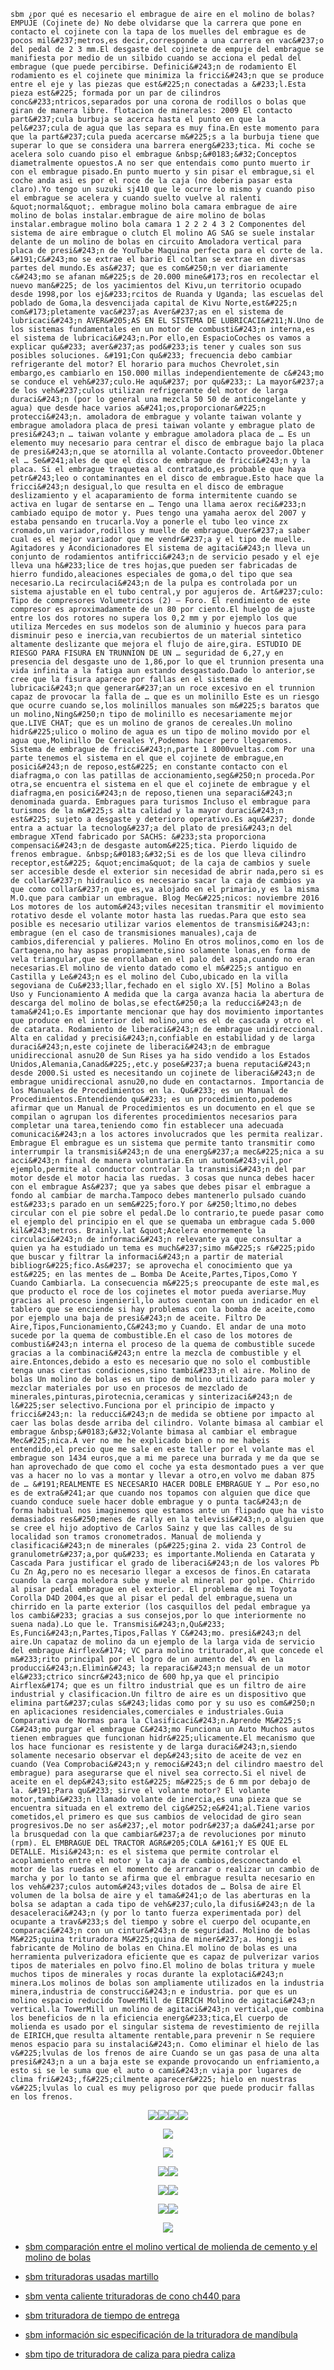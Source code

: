 
```
sbm ¿por qué es necesario el embrague de aire en el molino de bolas?EMPUJE (Cojinete de) No debe olvidarse que la carrera que pone en contacto el cojinete con la tapa de los muelles del embrague es de pocos mil&#237;metros,es decir,corresponde a una carrera en vac&#237;o del pedal de 2 3 mm.El desgaste del cojinete de empuje del embrague se manifiesta por medio de un silbido cuando se acciona el pedal del embrague (que puede percibirse. Definici&#243;n de rodamiento El rodamiento es el cojinete que minimiza la fricci&#243;n que se produce entre el eje y las piezas que est&#225;n conectadas a &#233;l.Esta pieza est&#225; formada por un par de cilindros conc&#233;ntricos,separados por una corona de rodillos o bolas que giran de manera libre. flotacion de minerales: 2009 El contacto part&#237;cula burbuja se acerca hasta el punto en que la pel&#237;cula de agua que las separa es muy fina.En este momento para que la part&#237;cula pueda acercarse m&#225;s a la burbuja tiene que superar lo que se considera una barrera energ&#233;tica. Mi coche se acelera solo cuando piso el embrague &nbsp;&#0183;&#32;Conceptos diametralmente opuestos.A no ser que entendais como punto muerto ir con el embrague pisado.En punto muerto y sin pisar el embrague,si el coche anda asi es por el roce de la caja (no deberia pasar esta claro).Yo tengo un suzuki sj410 que le ocurre lo mismo y cuando piso el embrague se acelera y cuando suelto vuelve al ralenti &quot;normal&quot;. embrague molino bola camara embrague de aire molino de bolas instalar.embrague de aire molino de bolas instalar.embrague molino bola camara 1 2 2 2 4 3 2 Componentes del sistema de aire embrague o clutch El molino AG SAG se suele instalar delante de un molino de bolas en circuito Amoladora vertical para placa de presi&#243;n de YouTube Maquina perfecta para el corte de la. &#191;C&#243;mo se extrae el bario El coltan se extrae en diversas partes del mundo.Es as&#237; que es com&#250;n ver diariamente c&#243;mo se afanan m&#225;s de 20.000 mine&#173;ros en recolectar el nuevo man&#225; de los yacimientos del Kivu,un territorio ocupado desde 1998,por los ej&#233;rcitos de Ruanda y Uganda; las escuelas del poblado de Goma,la desvencijada capital de Kivu Norte,est&#225;n com&#173;pletamente vac&#237;as Aver&#237;as en el sistema de lubricaci&#243;n AVER&#205;AS EN EL SISTEMA DE LUBRICACI&#211;N.Uno de los sistemas fundamentales en un motor de combusti&#243;n interna,es el sistema de lubricaci&#243;n.Por ello,en EspacioCoches os vamos a explicar qu&#233; aver&#237;as pod&#233;is tener y cuales son sus posibles soluciones. &#191;Con qu&#233; frecuencia debo cambiar refrigerante del motor? El horario para muchos Chevrolet,sin embargo,es cambiarlo en 150.000 millas independientemente de c&#243;mo se conduce el veh&#237;culo.He aqu&#237; por qu&#233;: La mayor&#237;a de los veh&#237;culos utilizan refrigerante del motor de larga duraci&#243;n (por lo general una mezcla 50 50 de anticongelante y agua) que desde hace varios a&#241;os,proporcionar&#225;n protecci&#243;n. amoladora de embrague y volante taiwan volante y embrague amoladora placa de presi taiwan volante y embrague plato de presi&#243;n … taiwan volante y embrague amoladora placa de … Es un elemento muy necesario para centrar el disco de embrague bajo la placa de presi&#243;n,que se atornilla al volante.Contacto proveedor.Obtener el … Se&#241;ales de que el disco de embrague de fricci&#243;n y la placa. Si el embrague traquetea al contratado,es probable que haya petr&#243;leo o contaminantes en el disco de embrague.Esto hace que la fricci&#243;n desigual,lo que resulta en el disco de embrague deslizamiento y el acaparamiento de forma intermitente cuando se activa en lugar de sentarse en … Tengo una llama aerox reci&#233;n cambiado equipo de motor y. Pues tengo una yamaha aerox del 2007 y estaba pensando en trucarla.Voy a ponerle el tubo leo vince zx cromado,un variador,rodillos y muelle de embrague.Quer&#237;a saber cual es el mejor variador que me vendr&#237;a y el tipo de muelle. Agitadores y Acondicionadores El sistema de agitaci&#243;n lleva un conjunto de rodamientos antifricci&#243;n de servicio pesado y el eje lleva una h&#233;lice de tres hojas,que pueden ser fabricadas de hierro fundido,aleaciones especiales de goma,o del tipo que sea necesario.La recirculaci&#243;n de la pulpa es controlada por un sistema ajustable en el tubo central,y por agujeros de. Art&#237;culo: Tipo de compresores Volumetricos (2) — Foro. El rendimiento de este compresor es aproximadamente de un 80 por ciento.El huelgo de ajuste entre los dos rotores no supera los 0,2 mm y por ejemplo los que utiliza Mercedes en sus modelos son de aluminio y huecos para para disminuir peso e inercia,van recubiertos de un material sintetico altamente deslizante que mejora el flujo de aire,gira. ESTUDIO DE RIESGO PARA FISURA EN TRUNNION DE UN … seguridad de 6,27,y en presencia del desgaste uno de 1,86,por lo que el trunnion presenta una vida infinita a la fatiga aun estando desgastado.Dado lo anterior,se cree que la fisura aparece por fallas en el sistema de lubricaci&#243;n que generar&#237;an un roce excesivo en el trunnion capaz de provocar la falla de … que es un molinillo Este es un riesgo que ocurre cuando se,los molinillos manuales son m&#225;s baratos que un molino,Ning&#250;n tipo de molinillo es necesariamente mejor que.LIVE CHAT; que es un molino de granos de cereales.Un molino hidr&#225;ulico o molino de agua es un tipo de molino movido por el agua que,Molinillo De Cereales Y,Podemos hacer pero llegaremos. Sistema de embrague de fricci&#243;n,parte 1 8000vueltas.com Por una parte tenemos el sistema en el que el cojinete de embrague,en posici&#243;n de reposo,est&#225; en constante contacto con el diafragma,o con las patillas de accionamiento,seg&#250;n proceda.Por otra,se encuentra el sistema en el que el cojinete de embrague y el diafragma,en posici&#243;n de reposo,tienen una separaci&#243;n denominada guarda. Embragues para turismos Incluso el embrague para turismos de la m&#225;s alta calidad y la mayor duraci&#243;n est&#225; sujeto a desgaste y deterioro operativo.Es aqu&#237; donde entra a actuar la tecnolog&#237;a del plato de presi&#243;n del embrague XTend fabricado por SACHS: &#233;sta proporciona compensaci&#243;n de desgaste autom&#225;tica. Pierdo liquido de frenos embrague. &nbsp;&#0183;&#32;Si es de los que lleva cilindro receptor,est&#225; &quot;encima&quot; de la caja de cambios y suele ser accesible desde el exterior sin necesidad de abrir nada,pero si es de collar&#237;n hidraulico es necesario sacar la caja de cambios ya que como collar&#237;n que es,va alojado en el primario,y es la misma M.O.que para cambiar un embrague. Blog Mec&#225;nicos: noviembre 2016 Los motores de los autom&#243;viles necesitan transmitir el movimiento rotativo desde el volante motor hasta las ruedas.Para que esto sea posible es necesario utilizar varios elementos de transmisi&#243;n: embrague (en el caso de transmisiones manuales),caja de cambios,diferencial y palieres. Molino En otros molinos,como en los de Cartagena,no hay aspas propiamente,sino solamente lonas,en forma de vela triangular,que se enrollaban en el palo del aspa,cuando no eran necesarias.El molino de viento datado como el m&#225;s antiguo en Castilla y Le&#243;n es el molino del Cubo,ubicado en la villa segoviana de Cu&#233;llar,fechado en el siglo XV.[5] Molino a Bolas Uso y Funcionamiento A medida que la carga avanza hacia la abertura de descarga del molino de bolas,se efect&#250;a la reducci&#243;n de tama&#241;o.Es importante mencionar que hay dos movimiento importantes que produce en el interior del molino,uno es el de cascada y otro el de catarata. Rodamiento de liberaci&#243;n de embrague unidireccional. Alta en calidad y precisi&#243;n,confiable en estabilidad y de larga duraci&#243;n,este cojinete de liberaci&#243;n de embrague unidireccional asnu20 de Sun Rises ya ha sido vendido a los Estados Unidos,Alemania,Canad&#225;,etc.y pose&#237;a buena reputaci&#243;n desde 2000.Si usted es necesitando un cojinete de liberaci&#243;n de embrague unidireccional asnu20,no dude en contactarnos. Importancia de los Manuales de Procedimientos en la. Qu&#233; es un Manual de Procedimientos.Entendiendo qu&#233; es un procedimiento,podemos afirmar que un Manual de Procedimientos es un documento en el que se compilan o agrupan los diferentes procedimientos necesarios para completar una tarea,teniendo como fin establecer una adecuada comunicaci&#243;n a los actores involucrados que les permita realizar. Embrague El embrague es un sistema que permite tanto transmitir como interrumpir la transmisi&#243;n de una energ&#237;a mec&#225;nica a su acci&#243;n final de manera voluntaria.En un autom&#243;vil,por ejemplo,permite al conductor controlar la transmisi&#243;n del par motor desde el motor hacia las ruedas. 3 cosas que nunca debes hacer con el embrague As&#237; que ya sabes que debes pisar el embrague a fondo al cambiar de marcha.Tampoco debes mantenerlo pulsado cuando est&#233;s parado en un sem&#225;foro.Y por &#250;ltimo,no debes circular con el pie sobre el pedal.De lo contrario,te puede pasar como el ejemplo del principio en el que se quemaba un embrague cada 5.000 kil&#243;metros. Brainly.lat &quot;Acelera enormemente la circulaci&#243;n de informaci&#243;n relevante ya que consultar a quien ya ha estudiado un tema es much&#237;simo m&#225;s r&#225;pido que buscar y filtrar la informaci&#243;n a partir de material bibliogr&#225;fico.As&#237; se aprovecha el conocimiento que ya est&#225; en las mentes de … Bomba De Aceite,Partes,Tipos,Como Y Cuando Cambiarla. La consecuencia m&#225;s preocupante de este mal,es que producto el roce de los cojinetes el motor pueda averiarse.Muy gracias al proceso ingenieril,lo autos cuentan con un indicador en el tablero que se enciende si hay problemas con la bomba de aceite,como por ejemplo una baja de presi&#243;n de aceite. Filtro De Aire,Tipos,Funcionamiento,C&#243;mo y Cuando. El andar de una moto sucede por la quema de combustible.En el caso de los motores de combusti&#243;n interna el proceso de la quema de combustible sucede gracias a la combinaci&#243;n entre la mezcla de combustible y el aire.Entonces,debido a esto es necesario que no solo el combustible tenga unas ciertas condiciones,sino tambi&#233;n el aire. Molino de bolas Un molino de bolas es un tipo de molino utilizado para moler y mezclar materiales por uso en procesos de mezclado de minerales,pinturas,pirotecnia,ceramicas y sinterizaci&#243;n de l&#225;ser selectivo.Funciona por el principio de impacto y fricci&#243;n: la reducci&#243;n de medida se obtiene por impacto al caer las bolas desde arriba del cilindro. Volante bimasa al cambiar el embrague &nbsp;&#0183;&#32;Volante bimasa al cambiar el embrague Mec&#225;nica.A ver no me he explicado bien o no me habeis entendido,el precio que me sale en este taller por el volante mas el embrague son 1434 euros,que a mi me parece una burrada y me da que se han aprovechado de que como el coche ya esta desmontado pues a ver que vas a hacer no lo vas a montar y llevar a otro,en volvo me daban 875 de … &#191;REALMENTE ES NECESARIO HACER DOBLE EMBRAGUE Y … Por eso,no es de extra&#241;ar que cuando nos topamos con alguien que dice que cuando conduce suele hacer doble embrague y o punta tac&#243;n de forma habitual nos imaginemos que estamos ante un flipado que ha visto demasiados res&#250;menes de rally en la televisi&#243;n,o alguien que se cree el hijo adoptivo de Carlos Sainz y que las calles de su localidad son tramos cronometrados. Manual de molienda y clasificaci&#243;n de minerales (p&#225;gina 2. vida 23 Control de granulometr&#237;a,por qu&#233; es importante.Molienda en Catarata y Cascada Para justificar el grado de liberaci&#243;n de los valores Pb Cu Zn Ag,pero no es necesario llegar a excesos de finos.En catarata cuando la carga moledora sube y muele al mineral por golpe. Chirrido al pisar pedal embrague en el exterior. El problema de mi Toyota Corolla D4D 2004,es que al pisar el pedal del embrague,suena un chirrido en la parte exterior (los casquillos del pedal embrague ya los cambi&#233; gracias a sus consejos,por lo que interiormente no suena nada).Lo que le. Transmisi&#243;n,Qu&#233; Es,Funci&#243;n,Partes,Tipos,Fallas Y C&#243;mo. presi&#243;n del aire.Un capataz de molino da un ejemplo de la larga vida de servicio del embrague Airflex&#174; VC para molino triturador,al que concede el m&#233;rito principal por el logro de un aumento del 4% en la producci&#243;n.Elimin&#243; la reparaci&#243;n mensual de un motor el&#233;ctrico sincr&#243;nico de 600 hp,ya que el principio Airflex&#174; que es un filtro industrial que es un filtro de aire industrial y clasificacion.Un filtro de aire es un dispositivo que elimina part&#237;culas s&#243;lidas como por y su uso es com&#250;n en aplicaciones residenciales,comerciales e industriales.Guia Comparativa de Normas para la Clasificaci&#243;n.Aprende M&#225;s C&#243;mo purgar el embrague C&#243;mo Funciona un Auto Muchos autos tienen embragues que funcionan hidr&#225;ulicamente.El mecanismo que los hace funcionar es resistente y de larga duraci&#243;n,siendo solamente necesario observar el dep&#243;sito de aceite de vez en cuando (Vea Comprobaci&#243;n y remoci&#243;n del cilindro maestro del embrague) para asegurarse que el nivel sea correcto.Si el nivel de aceite en el dep&#243;sito est&#225; m&#225;s de 6 mm por debajo de la. &#191;Para qu&#233; sirve el volante motor? El volante motor,tambi&#233;n llamado volante de inercia,es una pieza que se encuentra situada en el extremo del cig&#252;e&#241;al.Tiene varios cometidos,el primero es que sus cambios de velocidad de giro sean progresivos.De no ser as&#237;,el motor podr&#237;a da&#241;arse por la brusquedad con la que cambiar&#237;a de revoluciones por minuto (rpm). EL EMBRAGUE DEL TRACTOR AGR&#205;COLA &#161;Y ES QUE EL DETALLE. Misi&#243;n: es el sistema que permite controlar el acoplamiento entre el motor y la caja de cambios,desconectando el motor de las ruedas en el momento de arrancar o realizar un cambio de marcha y por lo tanto se afirma que el embrague resulta necesario en los veh&#237;culos autom&#243;viles dotados de … Bolsa de aire El volumen de la bolsa de aire y el tama&#241;o de las aberturas en la bolsa se adaptan a cada tipo de veh&#237;culo,la difusi&#243;n de la desaceleraci&#243;n (y por lo tanto fuerza experimentada por) del ocupante a trav&#233;s del tiempo y sobre el cuerpo del ocupante,en comparaci&#243;n con un cintur&#243;n de seguridad. Molino de bolas M&#225;quina trituradora M&#225;quina de miner&#237;a. Hongji es fabricante de Molino de bolas en China.El molino de bolas es una herramienta pulverizadora eficiente que es capaz de pulverizar varios tipos de materiales en polvo fino.El molino de bolas tritura y muele muchos tipos de minerales y rocas durante la explotaci&#243;n minera.Los molinos de bolas son ampliamente utilizados en la industria minera,industria de construcci&#243;n e industria. por que es un molino espacio reducido TowerMill de EIRICH Molino de agitaci&#243;n vertical.la TowerMill un molino de agitaci&#243;n vertical,que combina los beneficios de n la eficiencia energ&#233;tica,El cuerpo de molienda es usado por el singular sistema de revestimiento de rejilla de EIRICH,que resulta altamente rentable,para prevenir n Se requiere menos espacio para su instalaci&#243;n. Como eliminar el hielo de las v&#225;lvulas de los frenos de aire Cuando se un gas pasa de una alta presi&#243;n a un a baja este se expande provocando un enfriamiento,a esto si se le suma que el auto o cami&#243;n viaja por lugares de clima fri&#243;,f&#225;cilmente aparecer&#225; hielo en nuestras v&#225;lvulas lo cual es muy peligroso por que puede producir fallas en los frenos. 
```

<div align="center">

<a href="https://es-mill.shibang-china.com/github&k=sbm+%C2%BFpor+qu%C3%A9+es+necesario+el+embrague+de+aire+en+el+molino+de+bolas%3F"><img src="https://static.shibang-china.com/es/mill/index.jpg"></a><a href="https://es-mill.shibang-china.com/materials.htmlgithub&k=sbm+%C2%BFpor+qu%C3%A9+es+necesario+el+embrague+de+aire+en+el+molino+de+bolas%3F"><img src="https://static.shibang-china.com/es/mill/materials.jpg"></a><a href="https://es-mill.shibang-china.com/about.htmlgithub&k=sbm+%C2%BFpor+qu%C3%A9+es+necesario+el+embrague+de+aire+en+el+molino+de+bolas%3F"><img src="https://static.shibang-china.com/es/mill/about.jpg"></a><a href="https://es-mill.shibang-china.com/contact.htmlgithub&k=sbm+%C2%BFpor+qu%C3%A9+es+necesario+el+embrague+de+aire+en+el+molino+de+bolas%3F"><img src="https://static.shibang-china.com/es/mill/contact.jpg"></a>

<a href="https://es-mill.shibang-china.com/github&k=sbm+%C2%BFpor+qu%C3%A9+es+necesario+el+embrague+de+aire+en+el+molino+de+bolas%3F"><img src="https://static.shibang-china.com/es/mill/banner.jpg"></a>

<a href="https://swt.shibang-china.com/github&k=sbm+%C2%BFpor+qu%C3%A9+es+necesario+el+embrague+de+aire+en+el+molino+de+bolas%3F"><img src="https://static.shibang-china.com/es/mill/chat.jpg"></a>

<a href="https://es-mill.shibang-china.com/products/vertical-roller-mill.htmlgithub&k=sbm+%C2%BFpor+qu%C3%A9+es+necesario+el+embrague+de+aire+en+el+molino+de+bolas%3F"><img src="https://static.shibang-china.com/es/mill/vertical.jpg"></a><a href="https://es-mill.shibang-china.com/products/raymond-mill.htmlgithub&k=sbm+%C2%BFpor+qu%C3%A9+es+necesario+el+embrague+de+aire+en+el+molino+de+bolas%3F"><img src="https://static.shibang-china.com/es/mill/raymond.jpg"></a>

<a href="https://es-mill.shibang-china.com/products/ultrafine-grinding-mill.htmlgithub&k=sbm+%C2%BFpor+qu%C3%A9+es+necesario+el+embrague+de+aire+en+el+molino+de+bolas%3F"><img src="https://static.shibang-china.com/es/mill/ultrafine.jpg"></a><a href="https://es-mill.shibang-china.com/products/trapezium-grinding-mill.htmlgithub&k=sbm+%C2%BFpor+qu%C3%A9+es+necesario+el+embrague+de+aire+en+el+molino+de+bolas%3F"><img src="https://static.shibang-china.com/es/mill/trapezium.jpg"></a>

<a href="https://es-mill.shibang-china.com/products/ball-mill.htmlgithub&k=sbm+%C2%BFpor+qu%C3%A9+es+necesario+el+embrague+de+aire+en+el+molino+de+bolas%3F"><img src="https://static.shibang-china.com/es/mill/ball.jpg"></a><a href="https://es-mill.shibang-china.com/products/hammer-mill.htmlgithub&k=sbm+%C2%BFpor+qu%C3%A9+es+necesario+el+embrague+de+aire+en+el+molino+de+bolas%3F"><img src="https://static.shibang-china.com/es/mill/hammer.jpg"></a>

<a href="https://swt.shibang-china.com/github&k=sbm+%C2%BFpor+qu%C3%A9+es+necesario+el+embrague+de+aire+en+el+molino+de+bolas%3F"><img src="https://static.shibang-china.com/es/mill/case.jpg"></a>

</div>


* [sbm comparación entre el molino vertical de molienda de cemento y el molino de bolas](sbm%20comparaci%C3%B3n%20entre%20el%20molino%20vertical%20de%20molienda%20de%20cemento%20y%20el%20molino%20de%20bolas.md)

* [sbm trituradoras usadas martillo](sbm%20trituradoras%20usadas%20martillo.md)

* [sbm venta caliente trituradoras de cono ch440 para](sbm%20venta%20caliente%20trituradoras%20de%20cono%20ch440%20para.md)

* [sbm trituradora de tiempo de entrega](sbm%20trituradora%20de%20tiempo%20de%20entrega.md)

* [sbm información sic especificación de la trituradora de mandíbula](sbm%20informaci%C3%B3n%20sic%20especificaci%C3%B3n%20de%20la%20trituradora%20de%20mand%C3%ADbula.md)

* [sbm tipo de trituradora de caliza para piedra caliza](sbm%20tipo%20de%20trituradora%20de%20caliza%20para%20piedra%20caliza.md)